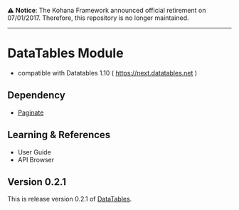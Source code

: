 :warning: **Notice**: The Kohana Framework announced official retirement on 07/01/2017. Therefore, this repository is no longer maintained.

----

# DataTables Module

- compatible with Datatables 1.10 ( https://next.datatables.net )

## Dependency

- [Paginate](https://github.com/morgan/kohana-paginate)

## Learning & References

- User Guide
- API Browser

## Version 0.2.1

This is release version 0.2.1 of [DataTables](https://github.com/morgan/kohana-datatables).
